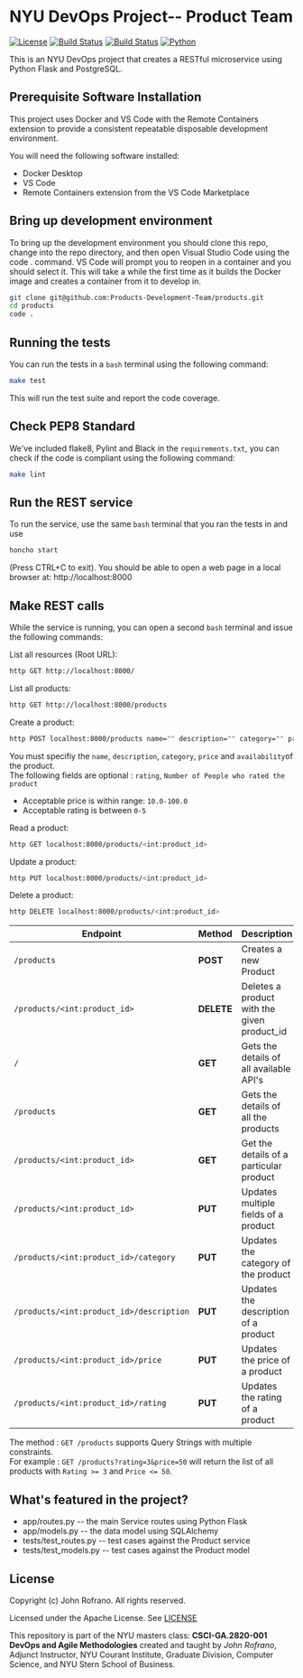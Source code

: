 # NYU DevOps Project-- Product Team

[![License](https://img.shields.io/badge/License-Apache_2.0-blue.svg)](https://opensource.org/licenses/Apache-2.0)
[![Build Status](https://github.com/Products-Development-Team/products/actions/workflows/tdd.yml/badge.svg)](https://github.com/Products-Development-Team/products/actions)
[![Build Status](https://github.com/Products-Development-Team/products/actions/workflows/bdd.yml/badge.svg)](https://github.com/Products-Development-Team/products/actions)
[![Python](https://img.shields.io/badge/Language-Python-blue.svg)](https://python.org/)

This is an NYU DevOps project that creates a RESTful microservice using Python Flask and PostgreSQL. 

## Prerequisite Software Installation
This project uses Docker and VS Code with the Remote Containers extension to provide a consistent repeatable disposable development environment. 

You will need the following software installed: 
- Docker Desktop
- VS Code
- Remote Containers extension from the VS Code Marketplace

## Bring up development environment
To bring up the development environment you should clone this repo, change into the repo directory, and then open Visual Studio Code using the code . command. VS Code will prompt you to reopen in a container and you should select it. This will take a while the first time as it builds the Docker image and creates a container from it to develop in.

```bash
git clone git@github.com:Products-Development-Team/products.git
cd products
code .
```

## Running the tests
You can run the tests in a ```bash``` terminal using the following command: 
```bash
make test
```
This will run the test suite and report the code coverage. 

## Check PEP8 Standard
We've included flake8, Pylint and Black in the ```requirements.txt```, you can check if the code is compliant using the following command: 
```bash
make lint
```

## Run the REST service
To run the service, use the same ```bash``` terminal that you ran the tests in and use 
```bash
honcho start
``` 
(Press CTRL+C to exit).
You should be able to open a web page in a local browser at: http://localhost:8000

## Make REST calls
While the service is running, you can open a second ``bash`` terminal and issue the following commands: 

List all resources (Root URL):
```bash
http GET http://localhost:8000/
```
List all products: 
```bash
http GET http://localhost:8000/products
```
Create a product: 
```bash
http POST localhost:8000/products name="" description="" category="" price:=<float> available:=<bool> rating:=<int>
```
You must specifiy the ``name``, ``description``, ``category``, ``price`` and ``availability``of the product.   
The following fields are optional : ``rating``, ``Number of People who rated the product``  
- Acceptable price is within range: ``10.0-100.0``
- Acceptable rating is between ``0-5``

Read a product:
```bash
http GET localhost:8000/products/<int:product_id>
```
Update a product: 
```bash
http PUT localhost:8000/products/<int:product_id>
```
Delete a product: 
```bash
http DELETE localhost:8000/products/<int:product_id>
```

| Endpoint                                  | Method    | Description |
|-------------------------------------------|-----------|-------------|
|`/products   `                               | **POST**      | Creates a new Product |
|`/products/<int:product_id>    `             | **DELETE**    | Deletes a product with the given product_id |
|`/ `                                         | **GET**       | Gets the details of all available API's |
|`/products `                                 | **GET**       | Gets the details of all the products |
|`/products/<int:product_id>    `             | **GET**       | Get the details of a particular product |
`/products/<int:product_id>        `         | **PUT**       | Updates multiple fields of a product |
|`/products/<int:product_id>/category     `   | **PUT**       | Updates the category of the product |
|`/products/<int:product_id>/description `    | **PUT**       | Updates the description of a product |
|`/products/<int:product_id>/price   `        | **PUT**       | Updates the price of a product |
|`/products/<int:product_id>/rating`          | **PUT**       | Updates the rating of a product |

The method : `GET /products` supports Query Strings with multiple constraints.  
For example : `GET /products?rating=3&price=50` will return the list of all products with `Rating >= 3` and `Price <= 50`.  


## What's featured in the project? 
* app/routes.py -- the main Service routes using Python Flask
* app/models.py -- the data model using SQLAlchemy
* tests/test_routes.py -- test cases against the Product service
* tests/test_models.py -- test cases against the Product model
## License

Copyright (c) John Rofrano. All rights reserved.

Licensed under the Apache License. See [LICENSE](LICENSE)

This repository is part of the NYU masters class: **CSCI-GA.2820-001 DevOps and Agile Methodologies** created and taught by *John Rofrano*, Adjunct Instructor, NYU Courant Institute, Graduate Division, Computer Science, and NYU Stern School of Business.

